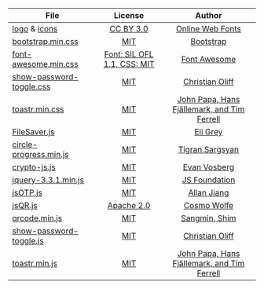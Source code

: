 File | License | Author 
---- |:-------:|:------:
[logo](https://github.com/faizath/webOTP/blob/main/logo.png) & [icons](https://github.com/faizath/webOTP/tree/main/src/icons) | [CC BY 3.0](https://creativecommons.org/licenses/by/3.0/) | [Online Web Fonts](https://www.onlinewebfonts.com)
[bootstrap.min.css](https://raw.githubusercontent.com/faizath/webOTP/main/src/css/bootstrap.min.css) | [MIT](https://github.com/twbs/bootstrap/blob/main/LICENSE) | [Bootstrap](https://github.com/twbs)
[font-awesome.min.css](https://raw.githubusercontent.com/faizath/webOTP/main/src/css/font-awesome.min.css) | [Font: SIL OFL 1.1, CSS: MIT](https://fontawesome.com/license) | [Font Awesome](https://fontawesome.com/)
[show-password-toggle.css](https://raw.githubusercontent.com/faizath/webOTP/main/src/css/show-password-toggle.css) | [MIT](https://github.com/coliff/bootstrap-show-password-toggle/blob/main/LICENSE) | [Christian Oliff](https://github.com/coliff)
[toastr.min.css](https://raw.githubusercontent.com/faizath/webOTP/main/src/css/toastr.min.css) | [MIT](https://github.com/CodeSeven/toastr/blob/master/LICENSE) | [John Papa, Hans Fjällemark, and Tim Ferrell](https://github.com/CodeSeven)
[FileSaver.js](https://raw.githubusercontent.com/faizath/webOTP/main/src/js/FileSaver.js) | [MIT](https://github.com/eligrey/FileSaver.js/blob/master/LICENSE.md) | [Eli Grey](https://github.com/eligrey)
[circle-progress.min.js](https://raw.githubusercontent.com/faizath/webOTP/main/src/js/circle-progress.min.js) | [MIT](https://github.com/tigrr/circle-progress/blob/master/LICENSE) | [Tigran Sargsyan](https://github.com/tigrr)
[crypto-js.js](https://raw.githubusercontent.com/faizath/webOTP/main/src/js/crypto-js.js) | [MIT](https://github.com/brix/crypto-js/blob/master/LICENSE) | [Evan Vosberg](https://github.com/evanvosberg)
[jquery-3.3.1.min.js](https://raw.githubusercontent.com/faizath/webOTP/main/src/js/jquery-3.3.1.min.js) | [MIT](https://jquery.org/license/) | [JS Foundation](https://jquery.org)
[jsOTP.js](https://raw.githubusercontent.com/faizath/webOTP/main/src/js/jsOTP.js) | [MIT](https://github.com/jiangts/JS-OTP/blob/master/LICENSE) | [Allan Jiang](https://github.com/jiangts)
[jsQR.js](https://raw.githubusercontent.com/faizath/webOTP/main/src/js/jsQR.js) | [Apache 2.0](https://github.com/cozmo/jsQR/blob/master/LICENSE) | [Cosmo Wolfe](https://github.com/cozmo)
[qrcode.min.js](https://raw.githubusercontent.com/faizath/webOTP/main/src/js/qrcode.min.js) | [MIT](https://github.com/davidshimjs/qrcodejs/blob/master/LICENSE) | [Sangmin, Shim](https://github.com/davidshimjs)
[show-password-toggle.js](https://raw.githubusercontent.com/faizath/webOTP/main/src/js/show-password-toggle.js) | [MIT](https://github.com/coliff/bootstrap-show-password-toggle/blob/main/LICENSE) | [Christian Oliff](https://github.com/coliff)
[toastr.min.js](https://raw.githubusercontent.com/faizath/webOTP/main/src/js/toastr.min.js) | [MIT](https://github.com/CodeSeven/toastr/blob/master/LICENSE) | [John Papa, Hans Fjällemark, and Tim Ferrell](https://github.com/CodeSeven)

